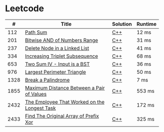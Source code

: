 # Leetcode

| # | Title | Solution | Runtime |
|---| ----- | -------- | ------- |
|112|[ Path Sum](https://leetcode.com/problems/path-sum/)|[C++](./solutions/112.%20Path%20Sum.cpp)|12 ms|
|201|[ Bitwise AND of Numbers Range](https://leetcode.com/problems/bitwise-and-of-numbers-range/)|[C++](./solutions/201.%20Bitwise%20AND%20of%20Numbers%20Range.cpp)|31 ms|
|237|[ Delete Node in a Linked List](https://leetcode.com/problems/delete-node-in-a-linked-list/)|[C++](./solutions/237.%20Delete%20Node%20in%20a%20Linked%20List.cpp)|41 ms|
|334|[ Increasing Triplet Subsequence](https://leetcode.com/problems/increasing-triplet-subsequence/)|[C++](./solutions/334.%20Increasing%20Triplet%20Subsequence.cpp)|68 ms|
|653|[ Two Sum IV - Input is a BST](https://leetcode.com/problems/two-sum-iv-input-is-a-bst/)|[C++](./solutions/653.%20Two%20Sum%20IV%20-%20Input%20is%20a%20BST.cpp)|36 ms|
|976|[ Largest Perimeter Triangle](https://leetcode.com/problems/largest-perimeter-triangle/)|[C++](./solutions/976.%20Largest%20Perimeter%20Triangle.cpp)|50 ms|
|1328|[ Break a Palindrome](https://leetcode.com/problems/break-a-palindrome/)|[C++](./solutions/1328.%20Break%20a%20Palindrome.cpp)|7 ms|
|1855|[ Maximum Distance Between a Pair of Values](https://leetcode.com/problems/maximum-distance-between-a-pair-of-values/)|[C++](./solutions/1855.%20Maximum%20Distance%20Between%20a%20Pair%20of%20Values.cpp)|553 ms|
|2432|[ The Employee That Worked on the Longest Task](https://leetcode.com/problems/the-employee-that-worked-on-the-longest-task/)|[C++](./solutions/2432.%20The%20Employee%20That%20Worked%20on%20the%20Longest%20Task.cpp)|172 ms|
|2433|[ Find The Original Array of Prefix Xor](https://leetcode.com/problems/find-the-original-array-of-prefix-xor/)|[C++](./solutions/2433.%20Find%20The%20Original%20Array%20of%20Prefix%20Xor.cpp)|325 ms|
